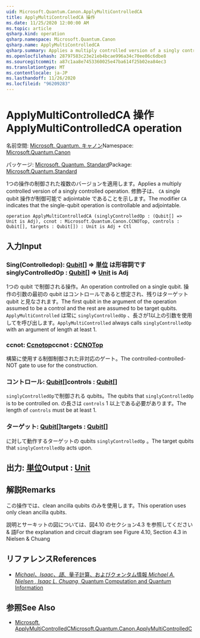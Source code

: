 ```yaml
---
uid: Microsoft.Quantum.Canon.ApplyMultiControlledCA
title: ApplyMultiControlledCA 操作
ms.date: 11/25/2020 12:00:00 AM
ms.topic: article
qsharp.kind: operation
qsharp.namespace: Microsoft.Quantum.Canon
qsharp.name: ApplyMultiControlledCA
qsharp.summary: Applies a multiply controlled version of a singly controlled operation. The modifier `CA` indicates that the single-qubit operation is controllable and adjointable.
ms.openlocfilehash: 28797583c23e21eb4bcae996a34c70ee06c6dbe8
ms.sourcegitcommit: a87c1aa8e7453360025e47ba614f25b02ea84ec3
ms.translationtype: MT
ms.contentlocale: ja-JP
ms.lasthandoff: 11/26/2020
ms.locfileid: "96209283"
---
```

# <a name="applymulticontrolledca-operation"></a><span data-ttu-id="89b2e-102">ApplyMultiControlledCA 操作</span><span class="sxs-lookup"><span data-stu-id="89b2e-102">ApplyMultiControlledCA operation</span></span>

<span data-ttu-id="89b2e-103">名前空間: [Microsoft. Quantum. キャノン](xref:Microsoft.Quantum.Canon)</span><span class="sxs-lookup"><span data-stu-id="89b2e-103">Namespace: [Microsoft.Quantum.Canon](xref:Microsoft.Quantum.Canon)</span></span>

<span data-ttu-id="89b2e-104">パッケージ: [Microsoft. Quantum. Standard](https://nuget.org/packages/Microsoft.Quantum.Standard)</span><span class="sxs-lookup"><span data-stu-id="89b2e-104">Package: [Microsoft.Quantum.Standard](https://nuget.org/packages/Microsoft.Quantum.Standard)</span></span>


<span data-ttu-id="89b2e-105">1つの操作の制御された複数のバージョンを適用します。</span><span class="sxs-lookup"><span data-stu-id="89b2e-105">Applies a multiply controlled version of a singly controlled operation.</span></span>
<span data-ttu-id="89b2e-106">修飾子は、 `CA` single qubit 操作が制御可能で adjointable であることを示します。</span><span class="sxs-lookup"><span data-stu-id="89b2e-106">The modifier `CA` indicates that the single-qubit operation is controllable and adjointable.</span></span>

```qsharp
operation ApplyMultiControlledCA (singlyControlledOp : (Qubit[] => Unit is Adj), ccnot : Microsoft.Quantum.Canon.CCNOTop, controls : Qubit[], targets : Qubit[]) : Unit is Adj + Ctl
```


## <a name="input"></a><span data-ttu-id="89b2e-107">入力</span><span class="sxs-lookup"><span data-stu-id="89b2e-107">Input</span></span>

### <a name="singlycontrolledop--qubit--unit--is-adj"></a><span data-ttu-id="89b2e-108">Sing(Controlledop): [Qubit](xref:microsoft.quantum.lang-ref.qubit)[] => [単位](xref:microsoft.quantum.lang-ref.unit)  は形容詞です</span><span class="sxs-lookup"><span data-stu-id="89b2e-108">singlyControlledOp : [Qubit](xref:microsoft.quantum.lang-ref.qubit)[] => [Unit](xref:microsoft.quantum.lang-ref.unit)  is Adj</span></span>

<span data-ttu-id="89b2e-109">1つの qubit で制御される操作。</span><span class="sxs-lookup"><span data-stu-id="89b2e-109">An operation controlled on a single qubit.</span></span>
<span data-ttu-id="89b2e-110">操作の引数の最初の qubit はコントロールであると想定され、残りはターゲット qubit と見なされます。</span><span class="sxs-lookup"><span data-stu-id="89b2e-110">The first qubit in the argument of the operation assumed to be a control and the rest are assumed to be target qubits.</span></span>
<span data-ttu-id="89b2e-111">`ApplyMultiControlled` は常に `singlyControlledOp` 、長さが1以上の引数を使用してを呼び出します。</span><span class="sxs-lookup"><span data-stu-id="89b2e-111">`ApplyMultiControlled` always calls `singlyControlledOp` with an argument of length at least 1.</span></span>


### <a name="ccnot--ccnotop"></a><span data-ttu-id="89b2e-112">ccnot: [Ccnotop](xref:Microsoft.Quantum.Canon.CCNOTop)</span><span class="sxs-lookup"><span data-stu-id="89b2e-112">ccnot : [CCNOTop](xref:Microsoft.Quantum.Canon.CCNOTop)</span></span>

<span data-ttu-id="89b2e-113">構築に使用する制御制御された非対応のゲート。</span><span class="sxs-lookup"><span data-stu-id="89b2e-113">The controlled-controlled-NOT gate to use for the construction.</span></span>


### <a name="controls--qubit"></a><span data-ttu-id="89b2e-114">コントロール: [Qubit](xref:microsoft.quantum.lang-ref.qubit)[]</span><span class="sxs-lookup"><span data-stu-id="89b2e-114">controls : [Qubit](xref:microsoft.quantum.lang-ref.qubit)[]</span></span>

<span data-ttu-id="89b2e-115">`singlyControlledOp`で制御される qubits。</span><span class="sxs-lookup"><span data-stu-id="89b2e-115">The qubits that `singlyControlledOp` is to be controlled on.</span></span>
<span data-ttu-id="89b2e-116">の長さは `controls` 1 以上である必要があります。</span><span class="sxs-lookup"><span data-stu-id="89b2e-116">The length of `controls` must be at least 1.</span></span>


### <a name="targets--qubit"></a><span data-ttu-id="89b2e-117">ターゲット: [Qubit](xref:microsoft.quantum.lang-ref.qubit)[]</span><span class="sxs-lookup"><span data-stu-id="89b2e-117">targets : [Qubit](xref:microsoft.quantum.lang-ref.qubit)[]</span></span>

<span data-ttu-id="89b2e-118">に対して動作するターゲットの qubits `singlyControlledOp` 。</span><span class="sxs-lookup"><span data-stu-id="89b2e-118">The target qubits that `singlyControlledOp` acts upon.</span></span>



## <a name="output--unit"></a><span data-ttu-id="89b2e-119">出力: [単位](xref:microsoft.quantum.lang-ref.unit)</span><span class="sxs-lookup"><span data-stu-id="89b2e-119">Output : [Unit](xref:microsoft.quantum.lang-ref.unit)</span></span>



## <a name="remarks"></a><span data-ttu-id="89b2e-120">解説</span><span class="sxs-lookup"><span data-stu-id="89b2e-120">Remarks</span></span>

<span data-ttu-id="89b2e-121">この操作では、clean ancilla qubits のみを使用します。</span><span class="sxs-lookup"><span data-stu-id="89b2e-121">This operation uses only clean ancilla qubits.</span></span>

<span data-ttu-id="89b2e-122">説明とサーキットの図については、図4.10 のセクション4.3 を参照してください & 語</span><span class="sxs-lookup"><span data-stu-id="89b2e-122">For the explanation and circuit diagram see Figure 4.10, Section 4.3 in Nielsen & Chuang</span></span>

## <a name="references"></a><span data-ttu-id="89b2e-123">リファレンス</span><span class="sxs-lookup"><span data-stu-id="89b2e-123">References</span></span>

- [<span data-ttu-id="89b2e-124">*Michael、Isaac、語*、量子計算、およびクォンタム情報</span><span class="sxs-lookup"><span data-stu-id="89b2e-124"> *Michael A. Nielsen , Isaac L. Chuang*, Quantum Computation and Quantum Information </span></span>](http://doi.org/10.1017/CBO9780511976667)

## <a name="see-also"></a><span data-ttu-id="89b2e-125">参照</span><span class="sxs-lookup"><span data-stu-id="89b2e-125">See Also</span></span>

- [<span data-ttu-id="89b2e-126">Microsoft. ApplyMultiControlledC</span><span class="sxs-lookup"><span data-stu-id="89b2e-126">Microsoft.Quantum.Canon.ApplyMultiControlledC</span></span>](xref:Microsoft.Quantum.Canon.ApplyMultiControlledC)